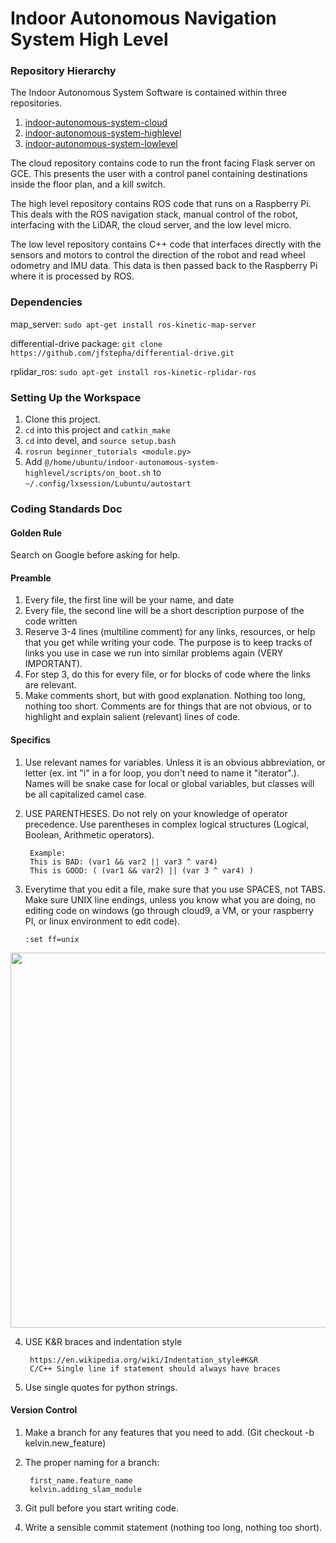 # Indoor Autonomous Navigation System High Level

### Repository Hierarchy

The Indoor Autonomous System Software is contained within three repositories.

1. [indoor-autonomous-system-cloud](https://github.com/thedch/indoor-autonomous-system-cloud)
1. [indoor-autonomous-system-highlevel](https://github.com/thedch/indoor-autonomous-system-highlevel)
1. [indoor-autonomous-system-lowlevel](https://github.com/thedch/indoor-autonomous-system-lowlevel)

The cloud repository contains code to run the front facing Flask server on GCE. This presents the user with a control panel containing destinations inside the floor plan, and a kill switch.

The high level repository contains ROS code that runs on a Raspberry Pi. This deals with the ROS navigation stack, manual control of the robot, interfacing with the LiDAR, the cloud server, and the low level micro.

The low level repository contains C++ code that interfaces directly with the sensors and motors to control the direction of the robot and read wheel odometry and IMU data. This data is then passed back to the Raspberry Pi where it is processed by ROS.

### Dependencies
map_server: `sudo apt-get install ros-kinetic-map-server`

differential-drive package: `git clone https://github.com/jfstepha/differential-drive.git`

rplidar_ros: `sudo apt-get install ros-kinetic-rplidar-ros`

### Setting Up the Workspace
1. Clone this project.
1. `cd` into this project and `catkin_make`
1. `cd` into devel, and `source setup.bash`
1. `rosrun beginner_tutorials <module.py>`
1. Add `@/home/ubuntu/indoor-autonomous-system-highlevel/scripts/on_boot.sh` to  `~/.config/lxsession/Lubuntu/autostart`

### Coding Standards Doc

#### Golden Rule
Search on Google before asking for help.

#### Preamble
1. Every file, the first line will be your name, and date
2. Every file, the second line will be a short description purpose of the code written
3. Reserve 3-4 lines (multiline comment) for any links, resources, or help that you get while writing your code. The purpose is to keep tracks of links you use in case we run into similar problems again (VERY IMPORTANT).
4. For step 3, do this for every file, or for blocks of code where the links are relevant.
5. Make comments short, but with good explanation. Nothing too long, nothing too short. Comments are for things that are not obvious, or to highlight and explain salient (relevant) lines of code.

#### Specifics
1. Use relevant names for variables. Unless it is an obvious abbreviation, or letter (ex. int "i" in a for loop, you don't need to name it "iterator".). Names will be snake case for local or global variables, but classes will be all capitalized camel case.
2. USE PARENTHESES. Do not rely on your knowledge of operator precedence. Use parentheses in complex logical structures (Logical, Boolean, Arithmetic operators).

		Example:
		This is BAD: (var1 && var2 || var3 ^ var4)
		This is GOOD: ( (var1 && var2) || (var 3 ^ var4) )

3.  Everytime that you edit a file, make sure that you use SPACES, not TABS. Make sure UNIX line endings, unless you know what you are doing, no editing code on windows (go through cloud9, a VM, or your raspberry PI, or linux environment to edit code).

		:set ff=unix

<p align="center">
  <img src="https://cdn.pbrd.co/images/H5SkFiL.png" width="600"/>
</p>


4. USE K&R braces and indentation style

		https://en.wikipedia.org/wiki/Indentation_style#K&R
		C/C++ Single line if statement should always have braces

5. Use single quotes for python strings.

#### Version Control

1. Make a branch for any features that you need to add. (Git checkout -b kelvin.new_feature)

2. The proper naming for a branch:

		first_name.feature_name
		kelvin.adding_slam_module

3. Git pull before you start writing code.
4. Write a sensible commit statement (nothing too long, nothing too short).
